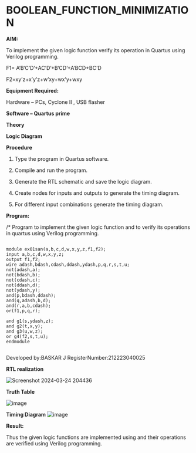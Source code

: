 # BOOLEAN_FUNCTION_MINIMIZATION
**AIM:**

To implement the given logic function verify its operation in Quartus using Verilog programming.

F1= A’B’C’D’+AC’D’+B’CD’+A’BCD+BC’D 

F2=xy’z+x’y’z+w’xy+wx’y+wxy

**Equipment Required:**

Hardware – PCs, Cyclone II , USB flasher

**Software – Quartus prime**

**Theory**

**Logic Diagram**

**Procedure**

1.	Type the program in Quartus software.

2.	Compile and run the program.

3.	Generate the RTL schematic and save the logic diagram.

4.	Create nodes for inputs and outputs to generate the timing diagram.

5.	For different input combinations generate the timing diagram.


**Program:**

/* Program to implement the given logic function and to verify its operations in quartus using Verilog programming. 
```

module ex01san(a,b,c,d,w,x,y,z,f1,f2);
input a,b,c,d,w,x,y,z;
output f1,f2;
wire adash,bdash,cdash,ddash,ydash,p,q,r,s,t,u;
not(adash,a);
not(bdash,b);
not(cdash,c);
not(ddash,d);
not(ydash,y);
and(p,bdash,ddash);
and(q,adash,b,d);
and(r,a,b,cdash);
or(f1,p,q,r);

and g1(s,ydash,z);
and g2(t,x,y);
and g3(u,w,z);
or g4(f2,s,t,u);
endmodule


```
Developed by:BASKAR J RegisterNumber:212223040025


**RTL realization**

![Screenshot 2024-03-24 204436](https://github.com/baskarsaraswathy/BOOLEAN_FUNCTION_MINIMIZATION/assets/144871005/dee09fd9-6b44-40ef-afbf-d6ab2e627d53)

**Truth Table**

![image](https://github.com/baskarsaraswathy/BOOLEAN_FUNCTION_MINIMIZATION/assets/144871005/96ebeb42-3093-489e-b6ab-688e9a11d038)

 
**Timing Diagram**
![image](https://github.com/baskarsaraswathy/BOOLEAN_FUNCTION_MINIMIZATION/assets/144871005/4e9caee5-196e-49c4-8caf-a081849bc641)


**Result:**

Thus the given logic functions are implemented using and their operations are verified using Verilog programming.

